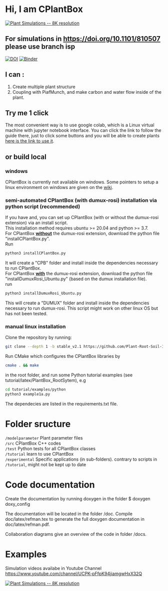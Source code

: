 

# Hi, I am CPlantBox
[![Plant Simulations -- 8K resolution](https://media.giphy.com/media/LmBztw7mNwluJPJ3cU/giphy.gif)](https://www.youtube.com/watch?v=jNbvjW-WFvk "CPlantBox Simulations -- 8K resolution")

## For simulations in https://doi.org/10.1101/810507 please use branch isp

[![DOI](https://zenodo.org/badge/95107851.svg)](https://zenodo.org/badge/latestdoi/95107851) [![Binder](https://mybinder.org/badge_logo.svg)](https://mybinder.org/v2/gh/xiaoranzhou/cpb-binder/master)
## I can :
1. Create multiple plant structure
2. Coupling with PiafMunch, and make carbon and water flow inside of the plant.


## Try me 1 click

The most convenient way is to use google colab, which is a Linux virtual machine with jupyter notebook interface.
You can click the link to follow the guide there, just to click some buttons and you will be able to create plants
[here is the link to use it](http://b.cplantbox.com).

## or build local
### windows
CPlantBox is currently not available on windows. 
Some pointers to setup a linux environment on windows are given on the [wiki](https://github.com/Plant-Root-Soil-Interactions-Modelling/CPlantBox/wiki/Help-for-windows-users).

### semi-automated CPlantBox (with dumux-rosi) installation via python script (recommended)

If you have  and, you can set up CPlantBox (with or without the dumux-rosi extension) via an install script.\
This installation method requires ubuntu >= 20.04 and python >= 3.7.\
For CPlantBox <ins>__without__</ins> the dumux-rosi extension, download the python file "installCPlantBox.py".\
Run
```bash
python3 installCPlantBox.py
```
It will create a "CPB" folder and install inside the dependencies necessary to run CPlantBox.\
For CPlantBox <ins>__with__</ins> the dumux-rosi extension, download the python file "installDumuxRosi_Ubuntu.py" (based on the dumux installation file).\
run
```bash
python3 installDumuxRosi_Ubuntu.py
```
This will create a "DUMUX" folder and install inside the dependencies necessary to run dumux-rosi.
This script might work on other linux OS but has not been tested.

### manual linux installation 
Clone the repository by running:
```bash
git clone --depth 1 -b stable_v2.1 https://github.com/Plant-Root-Soil-Interactions-Modelling/CPlantBox.git
```
Run CMake which configures the CPlantBox libraries by 
```bash
cmake . && make
```
in the root folder, and run some Python tutorial examples (see tutorial/latex/PlantBox_RootSytem), e.g
```bash
cd tutorial/examples/python
python3 example1a.py
```

The dependecies are listed in the requirements.txt file.
# Folder sructure

`/modelparameter`		Plant parameter files\
`/src`			CPlantBox C++ codes\
`/test`   Python tests for all CPlantBox classes\
`/tutorial` 		learn to use CPlantBox\
`/experimental`		Specific applications (in sub-folders). contrary to scripts in `/tutorial`, might not be kept up to date

# Code documentation

Create the documentation by running doxygen in the folder 
$ doxygen doxy_config

The documentation will be located in the folder /doc. Compile doc/latex/refman.tex to generate the full doxygen documentation in doc/latex/refman.pdf.

Collaboration diagrams give an overview of the code in folder /docs.

# Examples
Simulation videos availabe in Youtube Channel https://www.youtube.com/channel/UCPK-pFfpK94jiamgwHxX32Q

[![Plant Simulations -- 8K resolution](https://media.giphy.com/media/LmBztw7mNwluJPJ3cU/giphy.gif)](https://www.youtube.com/watch?v=jNbvjW-WFvk "CPlantBox Simulations -- 8K resolution")



